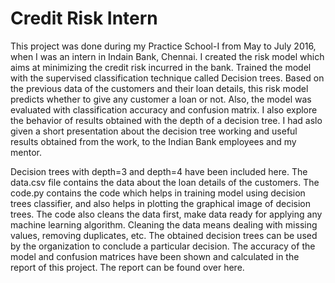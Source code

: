 # Credit Risk Intern
This project was done during my Practice School-I from May to July 2016, when I was an intern in Indain Bank, Chennai. I created the
risk model which aims at minimizing the credit risk incurred in the bank. Trained the model with the supervised classification technique
called Decision trees. Based on the previous data of the customers and their loan details, this risk model predicts whether to give any
customer a loan or not. Also, the model was evaluated with classification accuracy and confusion matrix. I also explore the behavior of
results obtained with the depth of a decision tree. I had aslo given a short presentation about the decision tree working and useful 
results obtained from the work, to the Indian Bank employees and my mentor. 

Decision trees with depth=3 and depth=4 have been included here. The data.csv file contains the data about the loan details of the 
customers. 
The code.py contains the code which helps in training model using decision trees classifier, and also helps in plotting the graphical image 
of decision trees. The code also cleans the data first, make data ready for applying any machine learning algorithm. Cleaning the data means
dealing with missing values, removing duplicates, etc. The obtained decision trees can be used by the organization to conclude a particular
decision. The accuracy of the model and confusion matrices have been shown and calculated in the report of this project. The report can be 
found over here.
